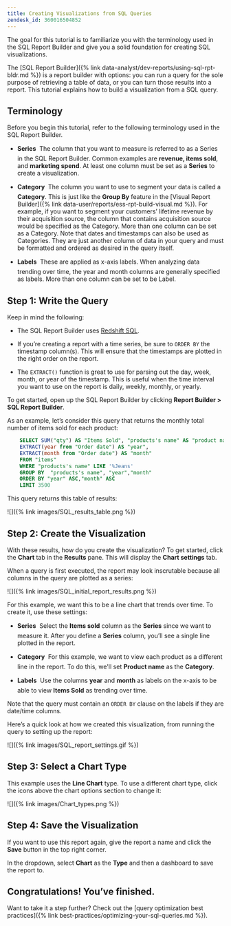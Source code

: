 ```yaml
---
title: Creating Visualizations from SQL Queries
zendesk_id: 360016504852
---
```


The goal for this tutorial is to familiarize you with the terminology used in the SQL Report Builder and give you a solid foundation for creating SQL visualizations.

The [SQL Report Builder]({% link data-analyst/dev-reports/using-sql-rpt-bldr.md %}) is a report builder with options: you can run a query for the sole purpose of retrieving a table of data, or you can turn those results into a report. This tutorial explains how to build a visualization from a SQL query.

## Terminology

Before you begin this tutorial, refer to the following terminology used in the SQL Report Builder.

- **Series** &#0151; The column that you want to measure is referred to as a Series in the SQL Report Builder. Common examples are **revenue, items sold**, and **marketing spend**. At least one column must be set as a **Series** to create a visualization.

- **Category** &#0151; The column you want to use to segment your data is called a **Category**. This is just like the **Group By** feature in the [Visual Report Builder]({% link data-user/reports/ess-rpt-build-visual.md %}). For example, if you want to segment your customers’ lifetime revenue by their acquisition source, the column that contains acquisition source would be specified as the Category. More than one column can be set as a Category. Note that dates and timestamps can also be used as Categories. They are just another column of data in your query and must be formatted and ordered as desired in the query itself.

- **Labels** &#0151; These are applied as x-axis labels. When analyzing data trending over time, the year and month columns are generally specified as labels. More than one column can be set to be Label.

## Step 1: Write the Query

Keep in mind the following:

- The SQL Report Builder uses [Redshift SQL](https://docs.aws.amazon.com/redshift/latest/dg/c_redshift-and-postgres-sql.html).

- If you’re creating a report with a time series, be sure to `ORDER BY` the timestamp column(s). This will ensure that the timestamps are plotted in the right order on the report.

- The `EXTRACT()` function is great to use for parsing out the day, week, month, or year of the timestamp. This is useful when the time interval you want to use on the report is daily, weekly, monthly, or yearly.

To get started, open up the SQL Report Builder by clicking **Report Builder &gt; SQL Report Builder**.

As an example, let’s consider this query that returns the monthly total number of items sold for each product:

```sql
    SELECT SUM("qty") AS "Items Sold", "products's name" AS "product name",
    EXTRACT(year from "Order date") AS "year",
    EXTRACT(month from "Order date") AS "month"
    FROM "items"
    WHERE "products's name" LIKE '%Jeans'
    GROUP BY  "products's name", "year","month"
    ORDER BY "year" ASC,"month" ASC
    LIMIT 3500
```

This query returns this table of results:

![]({% link images/SQL_results_table.png %})

## Step 2: Create the Visualization

With these results, how do you create the visualization? To get started, click the **Chart** tab in the **Results** pane. This will display the **Chart settings** tab.

When a query is first executed, the report may look inscrutable because all columns in the query are plotted as a series:

![]({% link images/SQL_initial_report_results.png %})

For this example, we want this to be a line chart that trends over time. To create it, use these settings:

- **Series** &#0151; Select the **Items sold** column as the **Series** since we want to measure it. After you define a **Series** column, you’ll see a single line plotted in the report.

- **Category** &#0151; For this example, we want to view each product as a different line in the report. To do this, we'll set **Product name** as the **Category**.

- **Labels** &#0151; Use the columns **year** and **month** as labels on the x-axis to be able to view **Items Sold** as trending over time.

Note that the query must contain an `ORDER BY` clause on the labels if they are date/time columns.

Here’s a quick look at how we created this visualization, from running the query to setting up the report:

![]({% link images/SQL_report_settings.gif %})

## Step 3: Select a Chart Type

This example uses the **Line Chart** type. To use a different chart type, click the icons above the chart options section to change it:

![]({% link images/Chart_types.png %})

## Step 4: Save the Visualization

If you want to use this report again, give the report a name and click the **Save** button in the top right corner.

In the dropdown, select **Chart** as the **Type** and then a dashboard to save the report to.

## Congratulations! You’ve finished.

Want to take it a step further? Check out the [query optimization best practices]({% link best-practices/optimizing-your-sql-queries.md %}).
